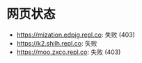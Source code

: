 # 网页状态
- https://mization.edpjg.repl.co: 失败 (403)
- https://k2.shilh.repl.co: 失败
- https://moo.zxco.repl.co: 失败 (403)
